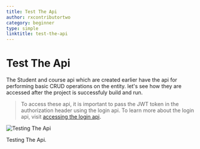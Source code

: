 ```yaml
---
title: Test The Api
author: rxcontributortwo
category: beginner
type: simple
linktitle: test-the-api
---
```


# Test The Api
The Student and course api which are created earlier have the api for performing basic CRUD operations on the entity. let's see how they are accessed after the project is successfuly build and run.

> To access these api, it is important to pass the JWT token in the authorization header using the login api. To learn more about the login api, visit <a class="redirect-link" href="">accessing the login api<a>.

![Testing The Api](Images/testing-api1.PNG)
<p class="image-description">Testing The Api.</p>